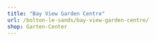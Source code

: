 ```yaml
---
title: "Bay View Garden Centre"
url: /bolton-le-sands/bay-view-garden-centre/
shop: Garten-Center
---
```

